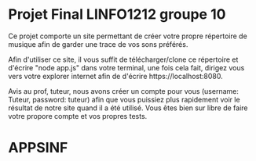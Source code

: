 # Projet Final LINFO1212 groupe 10
Ce projet comporte un site permettant de créer votre propre répertoire de musique afin de garder une trace de vos sons préférés.

Afin d'utiliser ce site, il vous suffit de télécharger/clone ce répertoire et d'écrire "node app.js" dans votre terminal, une fois cela fait, dirigez vous vers votre explorer internet afin de d'écrire https://localhost:8080.

Avis au prof, tuteur, nous avons créer un compte pour vous (username: Tuteur, password: tuteur) afin que vous puissiez plus rapidement voir le résultat de notre site quand il a été utilisé. Vous êtes bien sur libre de faire votre propore compte et vos propres tests.

# APPSINF
